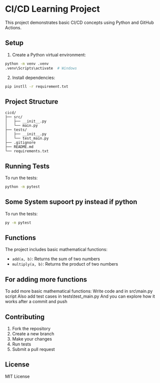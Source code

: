 # CI/CD Learning Project

This project demonstrates basic CI/CD concepts using Python and GitHub Actions.

## Setup

1. Create a Python virtual environment:
```bash
python -m venv .venv
.venv\Scripts\activate  # Windows
```

2. Install dependencies:
```bash
pip instll -r requirement.txt
```

## Project Structure

```
cicd/
├── src/
│   ├── __init__.py
│   └── main.py
├── tests/
│   ├── __init__.py
│   └── test_main.py
├── .gitignore
├── README.md
└── requirements.txt
```

## Running Tests

To run the tests:
```bash
python -m pytest
```
## Some System supoort py instead if python

To run the tests:
```bash
py -m pytest
```

## Functions

The project includes basic mathematical functions:
- `add(a, b)`: Returns the sum of two numbers
- `multiply(a, b)`: Returns the product of two numbers

## For adding more functions

To add more basic mathematical functions:
    Write code and in src\main.py script
    Also add test cases in tests\test_main.py
    And you can explore how it works after a commit and push

## Contributing

1. Fork the repository
2. Create a new branch
3. Make your changes
4. Run tests
5. Submit a pull request

## License

MIT License